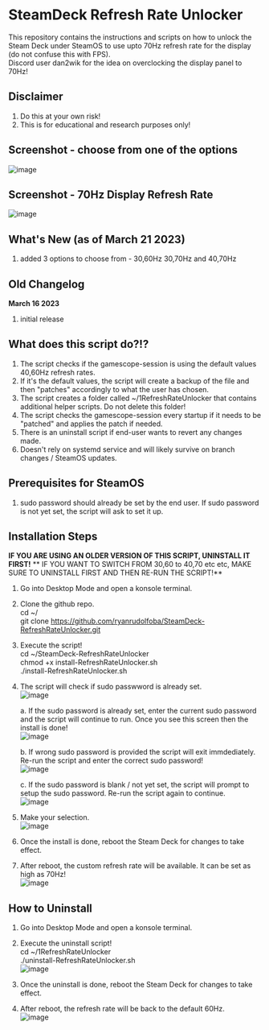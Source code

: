# SteamDeck Refresh Rate Unlocker
This repository contains the instructions and scripts on how to unlock the Steam Deck under SteamOS to use upto 70Hz refresh rate for the display (do not confuse this with FPS). \
Discord user dan2wik for the idea on overclocking the display panel to 70Hz!

## Disclaimer
1. Do this at your own risk!
2. This is for educational and research purposes only!

## Screenshot - choose from one of the options
![image](https://user-images.githubusercontent.com/98122529/226790044-33a74e6a-bd1b-480a-a6f6-fca891d8aed6.png)

## Screenshot - 70Hz Display Refresh Rate
![image](https://user-images.githubusercontent.com/98122529/225729639-3bb46a85-6ffd-49ac-808d-acd518fc30ce.png)

## What's New (as of March 21 2023)
1. added 3 options to choose from - 30,60Hz 30,70Hz and 40,70Hz

## Old Changelog
**March 16 2023**
1. initial release

## What does this script do?!?
1. The script checks if the gamescope-session is using the default values 40,60Hz refresh rates.
2. If it's the default values, the script will create a backup of the file and then "patches" accordingly to what the user has chosen.
3. The script creates a folder called ~/1RefreshRateUnlocker that contains additional helper scripts. Do not delete this folder!
4. The script checks the gamescope-session every startup if it needs to be "patched" and applies the patch if needed.
5. There is an uninstall script if end-user wants to revert any changes made.
6. Doesn't rely on systemd service and will likely survive on branch changes / SteamOS updates.

## Prerequisites for SteamOS
1. sudo password should already be set by the end user. If sudo password is not yet set, the script will ask to set it up.

## Installation Steps
**IF YOU ARE USING AN OLDER VERSION OF THIS SCRIPT, UNINSTALL IT FIRST!**
** IF YOU WANT TO SWITCH FROM 30,60 to 40,70 etc etc, MAKE SURE TO UNINSTALL FIRST AND THEN RE-RUN THE SCRIPT!**
1. Go into Desktop Mode and open a konsole terminal.
2. Clone the github repo. \
   cd ~/ \
   git clone https://github.com/ryanrudolfoba/SteamDeck-RefreshRateUnlocker.git
3. Execute the script! \
   cd ~/SteamDeck-RefreshRateUnlocker \
   chmod +x install-RefreshRateUnlocker.sh \
   ./install-RefreshRateUnlocker.sh
   
4. The script will check if sudo passwword is already set.\
![image](https://user-images.githubusercontent.com/98122529/225724178-364284ac-f504-4798-b5e5-a03001dda5da.png)

   a. If the sudo password is already set, enter the current sudo password and the script will continue to run. Once you see this screen then the install is done!\
![image](https://user-images.githubusercontent.com/98122529/225747904-d0352779-40ef-4dfb-afad-c473b2a9bc5b.png)

   b. If wrong sudo password is provided the script will exit immdediately. Re-run the script and enter the correct sudo password!\
![image](https://user-images.githubusercontent.com/98122529/225724539-d73dc9ce-c468-49d1-8d2c-83276bfc34bb.png)
         
   c. If the sudo password is blank / not yet set, the script will prompt to setup the sudo password. Re-run the script again to continue.\
![image](https://user-images.githubusercontent.com/98122529/225725477-33f8ffaa-13a1-452e-b993-aceb3192726f.png)


5. Make your selection.\
![image](https://user-images.githubusercontent.com/98122529/226789985-311f4632-f1a7-4c6c-9862-a03872f9276d.png)

6. Once the install is done, reboot the Steam Deck for changes to take effect.
         
7. After reboot, the custom refresh rate will be available. It can be set as high as 70Hz!\
![image](https://user-images.githubusercontent.com/98122529/225729592-a172cf55-f34c-400a-be56-e2dc68032c4e.png)



## How to Uninstall
1. Go into Desktop Mode and open a konsole terminal.
2. Execute the uninstall script! \
   cd ~/1RefreshRateUnlocker \
   ./uninstall-RefreshRateUnlocker.sh \
![image](https://user-images.githubusercontent.com/98122529/225728420-774e83bc-977f-4420-acb8-047f0f5a0f1e.png)
   
3. Once the uninstall is done, reboot the Steam Deck for changes to take effect.
         
5. After reboot, the refresh rate will be back to the default 60Hz.\
![image](https://user-images.githubusercontent.com/98122529/225729550-0ac8a2ff-79c3-4bc4-b75f-7a9388f60d74.png)

